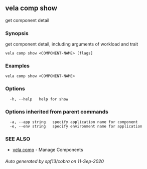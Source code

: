 ## vela comp show

get component detail

### Synopsis

get component detail, including arguments of workload and trait

```
vela comp show <COMPONENT-NAME> [flags]
```

### Examples

```
vela comp show <COMPONENT-NAME>
```

### Options

```
  -h, --help   help for show
```

### Options inherited from parent commands

```
  -a, --app string   specify application name for component
  -e, --env string   specify environment name for application
```

### SEE ALSO

* [vela comp](vela_comp.md)	 - Manage Components

###### Auto generated by spf13/cobra on 11-Sep-2020
